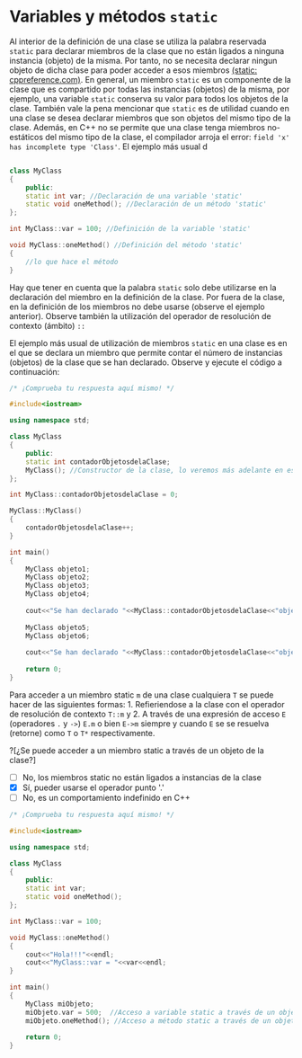 # Variables y métodos `static`

Al interior de la definición de una clase se utiliza la palabra reservada `static` para declarar miembros de la clase que no están ligados
a ninguna instancia (objeto) de la misma. Por tanto, no se necesita declarar ningun objeto de dicha clase para poder acceder a esos miembros
[(static: cppreference.com)](https://en.cppreference.com/w/cpp/language/static). En general, un miembro `static` es un componente de la clase que es compartido por todas las instancias (objetos) de la misma, por ejemplo, una variable `static` conserva su valor para todos los objetos de la clase. También vale la pena mencionar que `static` es de utilidad cuando en una clase se desea declarar miembros que son objetos del mismo tipo de la clase. Además, en C++ no se permite que una clase tenga miembros no-estáticos del mismo tipo de la clase, el compilador arroja el error: `field 'x' has incomplete type 'Class'`. El ejemplo más usual d

```cpp

class MyClass
{
	public:
	static int var; //Declaración de una variable 'static'
	static void oneMethod(); //Declaración de un método 'static'
};

int MyClass::var = 100; //Definición de la variable 'static'

void MyClass::oneMethod() //Definición del método 'static'
{
	//lo que hace el método
}
```

Hay que tener en cuenta que la palabra `static` solo debe utilizarse en la declaración del miembro en la definición de la clase. Por fuera de la
clase, en la definición de los miembros no debe usarse (observe el ejemplo anterior). Observe también la utilización del operador de resolución de
contexto (ámbito) `::`

El ejemplo más usual de utilización de miembros `static` en una clase es en el que se declara un miembro que permite contar el número de instancias (objetos) de la clase que se han declarado. Observe y ejecute el código a continuación:

```C++ runnable
/* ¡Comprueba tu respuesta aquí mismo! */

#include<iostream>

using namespace std;

class MyClass
{
	public:
	static int contadorObjetosdelaClase; 
	MyClass(); //Constructor de la clase, lo veremos más adelante en esta presentación!!
};

int MyClass::contadorObjetosdelaClase = 0;

MyClass::MyClass()
{
    contadorObjetosdelaClase++;
}

int main()
{
	MyClass objeto1;
	MyClass objeto2;
	MyClass objeto3;
	MyClass objeto4;
	
	cout<<"Se han declarado "<<MyClass::contadorObjetosdelaClase<<"objetos de la clase MyClass"<<endl;
	
	MyClass objeto5;
	MyClass objeto6;
	
	cout<<"Se han declarado "<<MyClass::contadorObjetosdelaClase<<"objetos de la clase MyClass"<<endl;
	
	return 0;
}
```

Para acceder a un miembro static `m` de una clase cualquiera `T` se puede hacer de las siguientes formas: 1. Refieriendose a la clase con el operador
de resolución de contexto `T::m` y 2. A través de una expresión de acceso `E` (operadores `.` y `->`) `E.m` o bien `E->m` siempre y cuando `E` se 
se resuelva (retorne) como `T` o `T*` respectivamente. 

?[¿Se puede acceder a un miembro static a través de un objeto de la clase?]
-[ ] No, los miembros static no están ligados a instancias de la clase
-[x] Sí, pueder usarse el operador punto '.'
-[ ] No, es un comportamiento indefinido en C++

```C++ runnable
/* ¡Comprueba tu respuesta aquí mismo! */

#include<iostream>

using namespace std;

class MyClass
{
	public:
	static int var; 
	static void oneMethod(); 
};

int MyClass::var = 100; 

void MyClass::oneMethod() 
{
	cout<<"Hola!!!"<<endl;
	cout<<"MyClass::var = "<<var<<endl;
}

int main()
{
	MyClass miObjeto;
	miObjeto.var = 500;  //Acceso a variable static a través de un objeto
	miObjeto.oneMethod(); //Acceso a método static a través de un objeto
	
	return 0;
}
```

